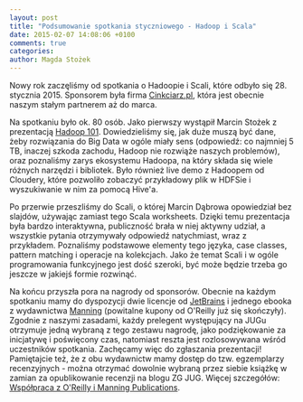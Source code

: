```yaml
---
layout: post
title: "Podsumowanie spotkania styczniowego - Hadoop i Scala"
date: 2015-02-07 14:08:06 +0100
comments: true
categories: 
author: Magda Stożek
---
```

Nowy rok zaczęliśmy od spotkania o Hadoopie i Scali, które odbyło się 28. stycznia 2015. Sponsorem była firma <a href="http://cinkciarz.pl/" target="_blank">Cinkciarz.pl</a>, która jest obecnie naszym stałym partnerem aż do marca.

Na spotkaniu było ok. 80 osób. Jako pierwszy wystąpił Marcin Stożek z prezentacją <a href="https://slides.com/perk/hadoop-101" target="_blank">Hadoop 101</a>. Dowiedzieliśmy się, jak duże muszą być dane, żeby rozwiązania do Big Data w ogóle miały sens (odpowiedź: co najmniej 5 TB, inaczej szkoda zachodu, Hadoop nie rozwiąże naszych problemów), oraz poznaliśmy zarys ekosystemu Hadoopa, na który składa się wiele różnych narzędzi i bibliotek. Było również live demo z Hadoopem od Cloudery, które pozwoliło zobaczyć przykładowy plik w HDFSie i wyszukiwanie w nim za pomocą Hive'a.

<!-- more -->

Po przerwie przeszliśmy do Scali, o której Marcin Dąbrowa opowiedział bez slajdów, używając zamiast tego Scala worksheets. Dzięki temu prezentacja była bardzo interaktywna, publiczność brała w niej aktywny udział, a wszystkie pytania otrzymywały odpowiedź natychmiast, wraz z przykładem. Poznaliśmy podstawowe elementy tego języka, case classes, pattern matching i operacje na kolekcjach. Jako że temat Scali i w ogóle programowania funkcyjnego jest dość szeroki, być może będzie trzeba go jeszcze w jakiejś formie rozwinąć.

Na końcu przyszła pora na nagrody od sponsorów. Obecnie na każdym spotkaniu mamy do dyspozycji dwie licencje od <a href="http://jetbrains.com/" target="_blank">JetBrains</a> i jednego ebooka z wydawnictwa <a href="http://manning.com/" target="_blank">Manning</a> (powitalne kupony od O'Reilly już się skończyły). Zgodnie z naszymi zasadami, każdy prelegent występujący na JUGu otrzymuje jedną wybraną z tego zestawu nagrodę, jako podziękowanie za inicjatywę i poświęcony czas, natomiast reszta jest rozlosowywana wśród uczestników spotkania. Zachęcamy więc do zgłaszania prezentacji! Pamiętajcie też, że z obu wydawnictw mamy dostęp do tzw. egzemplarzy recenzyjnych - można otrzymać dowolnie wybraną przez siebie książkę w zamian za opublikowanie recenzji na blogu ZG JUG. Więcej szczegółów: <a href="/blog/2014/10/10/wspolpraca-z-oreilly-i-manning-publications/">Współpraca z O'Reilly i Manning Publications</a>.
